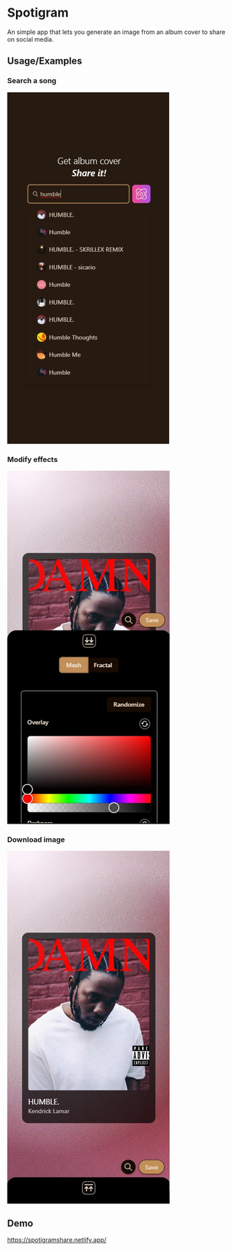 # Spotigram

An simple app that lets you generate an image from an album cover to share on social media.

## Usage/Examples

### Search a song
![Search a song](public/Screenshot/search.jpg)

### Modify effects
![Modify effects](public/Screenshot/modify.jpg)

### Download image
![Download image](public/Screenshot/save.jpg)

## Demo

https://spotigramshare.netlify.app/

